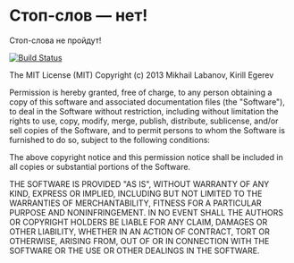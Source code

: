 Стоп-слов — нет!
================

Стоп-слова не пройдут!

[![Build Status](https://drone.io/github.com/maikudou/stopslov.net/status.png)](https://drone.io/github.com/maikudou/stopslov.net/latest)


The MIT License (MIT)
Copyright (c) 2013 Mikhail Labanov, Kirill Egerev

Permission is hereby granted, free of charge, to any person obtaining a copy of this software and associated documentation files (the "Software"), to deal in the Software without restriction, including without limitation the rights to use, copy, modify, merge, publish, distribute, sublicense, and/or sell copies of the Software, and to permit persons to whom the Software is furnished to do so,
subject to the following conditions:

The above copyright notice and this permission notice shall be included in all copies or substantial portions of the Software.

THE SOFTWARE IS PROVIDED "AS IS", WITHOUT WARRANTY OF ANY KIND, EXPRESS OR IMPLIED, INCLUDING BUT NOT LIMITED TO THE WARRANTIES OF MERCHANTABILITY, FITNESS FOR A PARTICULAR PURPOSE AND NONINFRINGEMENT. IN NO EVENT SHALL THE AUTHORS OR COPYRIGHT HOLDERS BE LIABLE FOR ANY CLAIM, DAMAGES OR OTHER LIABILITY, WHETHER IN AN ACTION OF CONTRACT, TORT OR OTHERWISE, ARISING FROM, OUT OF OR IN CONNECTION WITH THE SOFTWARE OR THE USE OR OTHER DEALINGS IN THE SOFTWARE.
